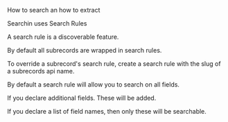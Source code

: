 How to search an how to extract

Searchin uses Search Rules

A search rule is a discoverable feature.

By default all subrecords are wrapped in search rules.

To override a subrecord's search rule, create a search rule with the slug of a subrecords api name.

By default a search rule will allow you to search on all fields.

If you declare additional fields. These will be added.

If you declare a list of field names, then only
these will be searchable.
